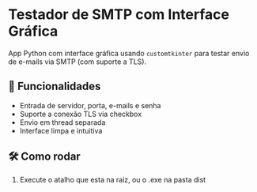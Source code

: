 # Testador de SMTP com Interface Gráfica

App Python com interface gráfica usando `customtkinter` para testar envio de e-mails via SMTP (com suporte a TLS).

## 🚀 Funcionalidades

- Entrada de servidor, porta, e-mails e senha
- Suporte a conexão TLS via checkbox
- Envio em thread separada
- Interface limpa e intuitiva

## 🛠️ Como rodar

1. Execute o atalho que esta na raiz, ou o .exe na pasta dist
